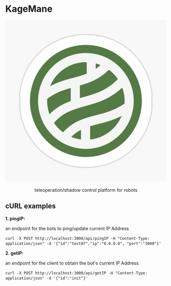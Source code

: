 # KageMane

<div align=center>

![nara clan logo](public/nara-logo.jpg)

teleoperation/shadow control platform for robots

</div>

## cURL examples

**1. pingIP:**

an endpoint for the bots to ping/update current IP Address

```
curl -X POST http://localhost:3000/api/pingIP -H "Content-Type: application/json" -d '{"id":"test07","ip":"0.0.0.0", "port":"3000"}'
```

**2. getIP:**

an endpoint for the client to obtain the bot's current IP Address

```
curl -X POST http://localhost:3000/api/getIP -H "Content-Type: application/json" -d '{"id":"init"}'
```

